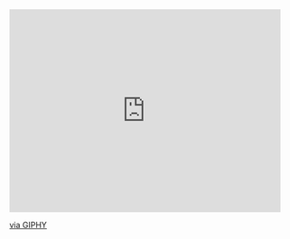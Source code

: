 <!DOCTYPE html>
<html lang="en">
<head>
    <meta charset="UTF-8">
    <meta name="viewport" content="width=device-width, initial-scale=1.0">
    <title>Document</title>
</head>
<body>
    <iframe src="https://giphy.com/embed/3d0amMEvOOZfoNDG6s" width="480" height="360" frameBorder="0" class="giphy-embed" allowFullScreen></iframe><p><a href="https://giphy.com/gifs/loop-glas2019-glas-2019-3d0amMEvOOZfoNDG6s">via GIPHY</a></p>
</body>
</html>
